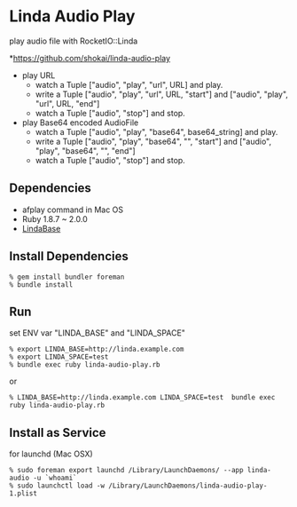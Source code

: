 Linda Audio Play
================
play audio file with RocketIO::Linda

*https://github.com/shokai/linda-audio-play
* play URL
  - watch a Tuple ["audio", "play", "url", URL] and play.
  - write a Tuple ["audio", "play", "url", URL, "start"] and ["audio", "play", "url", URL, "end"] 
  - watch a Tuple ["audio", "stop"] and stop.
* play Base64 encoded AudioFile
  - watch a Tuple ["audio", "play", "base64", base64_string] and play.
  - write a Tuple ["audio", "play", "base64", "", "start"] and ["audio", "play", "base64", "", "end"] 
  - watch a Tuple ["audio", "stop"] and stop.

Dependencies
------------
- afplay command in Mac OS
- Ruby 1.8.7 ~ 2.0.0
- [LindaBase](https://github.com/shokai/linda-base)


Install Dependencies
--------------------

    % gem install bundler foreman
    % bundle install


Run
---

set ENV var "LINDA_BASE" and "LINDA_SPACE"

    % export LINDA_BASE=http://linda.example.com
    % export LINDA_SPACE=test
    % bundle exec ruby linda-audio-play.rb

or

    % LINDA_BASE=http://linda.example.com LINDA_SPACE=test  bundle exec ruby linda-audio-play.rb


Install as Service
------------------

for launchd (Mac OSX)

    % sudo foreman export launchd /Library/LaunchDaemons/ --app linda-audio -u `whoami`
    % sudo launchctl load -w /Library/LaunchDaemons/linda-audio-play-1.plist
